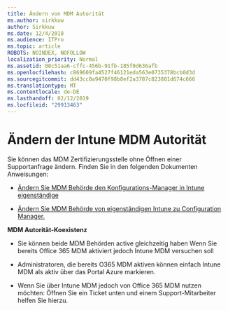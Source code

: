 ```yaml
---
title: Ändern von MDM Autorität
ms.author: sirkkuw
author: Sirkkuw
ms.date: 12/4/2018
ms.audience: ITPro
ms.topic: article
ROBOTS: NOINDEX, NOFOLLOW
localization_priority: Normal
ms.assetid: 08c51aa6-cffc-456b-91fb-185f0d636afb
ms.openlocfilehash: c869609fa4527f46121eda563e0735378bcb0d3d
ms.sourcegitcommit: dd43cc0a9470f98b8ef2a3787c823801d674c666
ms.translationtype: MT
ms.contentlocale: de-DE
ms.lasthandoff: 02/12/2019
ms.locfileid: "29913463"
---
```

# <a name="change-intune-mdm-authority"></a>Ändern der Intune MDM Autorität

Sie können das MDM Zertifizierungsstelle ohne Öffnen einer Supportanfrage ändern. Finden Sie in den folgenden Dokumenten Anweisungen:
  
- [Ändern Sie MDM Behörde den Konfigurations-Manager in Intune eigenständige](https://docs.microsoft.com/sccm/mdm/deploy-use/migrate-change-mdm-authority)
    
- [Ändern Sie MDM Behörde von eigenständigen Intune zu Configuration Manager.](https://docs.microsoft.com/sccm/mdm/deploy-use/change-mdm-authority)
    
 **MDM Autorität-Koexistenz**
  
- Sie können beide MDM Behörden active gleichzeitig haben Wenn Sie bereits Office 365 MDM aktiviert jedoch Intune MDM versuchen soll
    
- Administratoren, die bereits O365 MDM aktiven können einfach Intune MDM als aktiv über das Portal Azure markieren.
    
- Wenn Sie über Intune MDM jedoch von Office 365 MDM nutzen möchten: Öffnen Sie ein Ticket unten und einem Support-Mitarbeiter helfen Sie hierzu.
    

